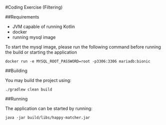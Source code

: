#Coding Exercise (Filtering)

##Requirements
* JVM capable of running Kotlin
* docker
* running mysql image

To start the mysql image, please run the following command before running the build or starting the application

`docker run -e MYSQL_ROOT_PASSWORD=root -p3306:3306 mariadb:bionic`

##Building

You may build the project using:

`./gradlew clean build`

##Running

The application can be started by running:

`java -jar build/libs/happy-matcher.jar`